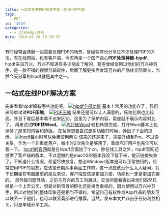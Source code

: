 ```yaml
---
title: 一站式免费PDF解决方案（在线+客户端）
tags:
  - PDF
id: '1534'
categories:
  - - 工作&amp;效率
date: 2019-07-20 12:20:32
---
```


有时经常会遇到一些需要处理PDF的场景，曾经菊座也分享过不少处理PDF的方法，有在线网站，也有客户端，今天再来一个国产良心**PDF处理神器**\-**hipdf**。 hipdf来自万兴，万兴不知道有多少朋友了解的，菊座曾经使用过他们的万兴神剪手，是一款不错的视频剪辑软件，后面了解更多后发现万兴的产品线实际很长，当然今天分享的hipdf就是其中之一。

## [](af://n39)一站式在线PDF解决方案

先来看看hipdf都有哪些功能吧。 [![hipdf全部功能](https://i.loli.net/2019/07/20/5d329155af19d70441.png)](https://i.loli.net/2019/07/20/5d329155af19d70441.png) 基本上常用的功能齐了，我们来简单试试**PDF压缩**。 [![PDF压缩](https://i.loli.net/2019/07/20/5d3291a6c1b9825670.png)](https://i.loli.net/2019/07/20/5d3291a6c1b9825670.png) 结果还是可以让人满意的，压缩比例也比较高，并且下载后基本看不出来区别，这里为了保护内容，菊座就不展示内容对比了。 再来试试**PDF转Word**。 [![PDF转Word](https://i.loli.net/2019/07/20/5d32920a2c2a189156.png)](https://i.loli.net/2019/07/20/5d32920a2c2a189156.png) 轻松转换完成，打开Word基本上也保持了原来的内容和排版。 在菊座想要尝试更多功能的时候，弹出了下面的提示。 [![hipdf每小时可以免费使用两次](https://i.loli.net/2019/07/20/5d32924dd53dd58798.png)](https://i.loli.net/2019/07/20/5d32924dd53dd58798.png) 该来的还是来了，需要升级到Pro，不过没关系，作为一个非重度用户，每小时2次完全是够用了，重度PDF用户也完全可以氪一下。 [hipdf的官网](https://www.hipdf.cn)就是在hipdf后面加了个cn，除在线工具之外，hipdf官网还提供了客户端的版本，不过遗憾的是macOS的版本我没下载下来，提示链接失效了，不知道什么情况，希望尽快恢复。想必Windows版本是可以正常使用的，经常使用PDF的朋友，应该是长期从事桌面工作的，这一点应该没什么太大疑问，对于长期坐在电脑跟前的朋友来说，客户端应该是更加方便，功能也一定是更加完善的。 另外插句题外话，之前与万兴的员工沟通过，交谈间能看得出来他们虽然已经是一个上市公司，但是对新项目的孵化还是相当重视的，因为使用过万兴神剪手，所以对他们的整体印象还是相当不错的，希望自己有软件或App作品的朋友可以联系一下他们，也可以联系菊部进行推荐。当然，发布本文并非出于任何利益相关，只是单纯分享工具。